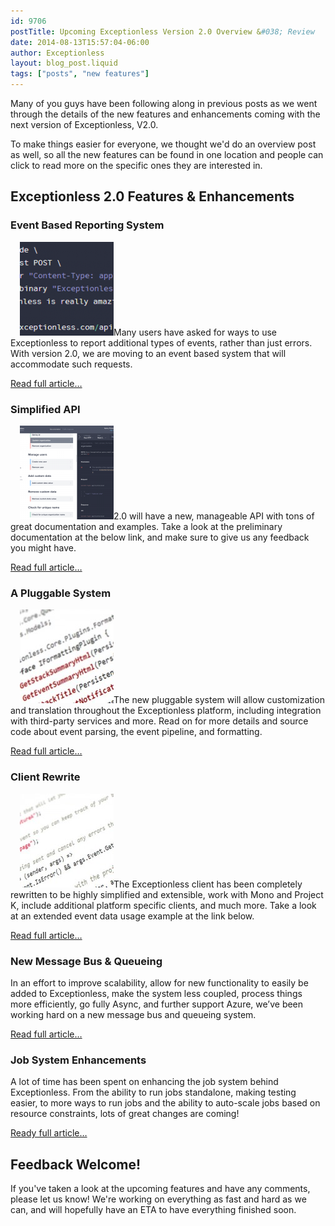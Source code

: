 ```yaml
---
id: 9706
postTitle: Upcoming Exceptionless Version 2.0 Overview &#038; Review
date: 2014-08-13T15:57:04-06:00
author: Exceptionless
layout: blog_post.liquid
tags: ["posts", "new features"]
---
```

Many of you guys have been following along in previous posts as we went through the details of the new features and enhancements coming with the next version of Exceptionless, V2.0.

To make things easier for everyone, we thought we'd do an overview post as well, so all the new features can be found in one location and people can click to read more on the specific ones they are interested in.<!--more-->

## Exceptionless 2.0 Features & Enhancements

### Event Based Reporting System

[<img loading="lazy" style="margin-left:15px;" class="alignright wp-image-8588 size-thumbnail" src="/assets/ex-curl-150x150.png" alt="Post Event Exceptionless" width="150" height="150" data-id="8588" />](/assets/ex-curl.png)Many users have asked for ways to use Exceptionless to report additional types of events, rather than just errors. With version 2.0, we are moving to an event based system that will accommodate such requests.

[Read full article&#8230;](/event-based-reporting-system-coming-version-2-0/ "Event Based Reporting System Coming in Version 2.0")

### Simplified API

[<img loading="lazy" style="margin-left:15px;" class="alignright wp-image-9028 size-thumbnail" src="/assets/Screen-shot-2014-06-11-at-5.20.44-PM-150x150.png" alt="Exceptionless API Documentation" width="150" height="150" data-id="9028" />](/assets/Screen-shot-2014-06-11-at-5.20.44-PM.png)2.0 will have a new, manageable API with tons of great documentation and examples. Take a look at the preliminary documentation at the below link, and make sure to give us any feedback you might have.

[Read full article&#8230;](/upcoming-exceptionless-2-0-simplified-api/ "More from the Upcoming Exceptionless 2.0: Simplified API")

### A Pluggable System

[<img loading="lazy" style="margin-left:15px;" class="alignright wp-image-9075 size-thumbnail" src="/assets/pluggable-system-150x150.jpg" alt="Pluggable System" width="150" height="150" data-id="9075" />](/assets/pluggable-system.jpg)The new pluggable system will allow customization and translation throughout the Exceptionless platform, including integration with third-party services and more. Read on for more details and source code about event parsing, the event pipeline, and formatting.

[Read full article&#8230;](/coming-exceptionless-2-0-pluggable-system/ "Coming in Exceptionless 2.0 – A Pluggable System")

### Client Rewrite

[<img loading="lazy" style="margin-left:15px;" class="alignright wp-image-9099 size-thumbnail" src="/assets/new-client-header-150x150.jpg" alt="new-client-header" width="150" height="150" data-id="9099" />](/assets/new-client-header.jpg)The Exceptionless client has been completely rewritten to be highly simplified and extensible, work with Mono and Project K, include additional platform specific clients, and much more. Take a look at an extended event data usage example at the link below.

[Read full article&#8230;](/exceptionless-2-0-client-rewrite-sneak-peek-usage-example/ "Exceptionless 2.0 Client Rewrite Sneak Peek Usage Example")

### New Message Bus & Queueing

In an effort to improve scalability, allow for new functionality to easily be added to Exceptionless, make the system less coupled, process things more efficiently, go fully Async, and further support Azure, we’ve been working hard on a new message bus and queueing system.

[Read full article&#8230;](/version-2-0s-new-message-bus-queueing-systems/ "Version 2.0′s New Message Bus and Queueing Systems")

### Job System Enhancements

A lot of time has been spent on enhancing the job system behind Exceptionless. From the ability to run jobs standalone, making testing easier, to more ways to run jobs and the ability to auto-scale jobs based on resource constraints, lots of great changes are coming!

[Ready full article&#8230;](/job-system-enhancements-version-2s-got-em/ "Job System Enhancements – Version 2′s Got Em!")

## Feedback Welcome!

If you've taken a look at the upcoming features and have any comments, please let us know! We're working on everything as fast and hard as we can, and will hopefully have an ETA to have everything finished soon.
